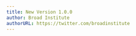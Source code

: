 ```yaml
---
title: New Version 1.0.0
author: Broad Institute
authorURL: https://twitter.com/broadinstitute
---
```

